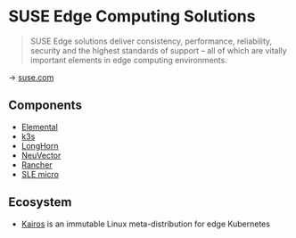 # SUSE Edge Computing Solutions

> SUSE Edge solutions deliver consistency, performance, reliability, security and the highest standards of support – all of which are vitally important elements in edge computing environments.

→ [suse.com](https://www.suse.com/solutions/edge-computing/)

## Components

* [Elemental](elemental.md)
* [k3s](k3s.md)
* [LongHorn](longhorn.md)
* [NeuVector](neuvector.md)
* [Rancher](rancher.md)
* [SLE micro](sle-micro.md)

## Ecosystem

* [Kairos](https://github.com/kairos-io/kairos) is an immutable Linux meta-distribution for edge Kubernetes
